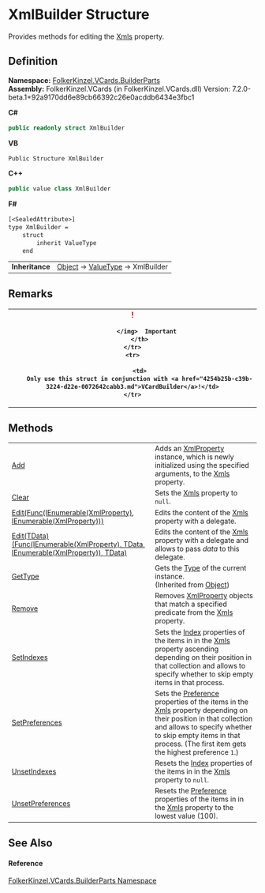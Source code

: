 # XmlBuilder Structure


Provides methods for editing the <a href="72934059-97f9-72e4-6010-1ce0c34221d5.md">Xmls</a> property.



## Definition
**Namespace:** <a href="30716183-7f69-ceb8-b5fe-4d9f23e7fd2b.md">FolkerKinzel.VCards.BuilderParts</a>  
**Assembly:** FolkerKinzel.VCards (in FolkerKinzel.VCards.dll) Version: 7.2.0-beta.1+92a9170dd6e89cb66392c26e0acddb6434e3fbc1

**C#**
``` C#
public readonly struct XmlBuilder
```
**VB**
``` VB
Public Structure XmlBuilder
```
**C++**
``` C++
public value class XmlBuilder
```
**F#**
``` F#
[<SealedAttribute>]
type XmlBuilder = 
    struct
        inherit ValueType
    end
```

<table><tr><td><strong>Inheritance</strong></td><td><a href="https://learn.microsoft.com/dotnet/api/system.object" target="_blank" rel="noopener noreferrer">Object</a>  →  <a href="https://learn.microsoft.com/dotnet/api/system.valuetype" target="_blank" rel="noopener noreferrer">ValueType</a>  →  XmlBuilder</td></tr>
</table>



## Remarks



<table>
	<tr>
		<th>
			<img src="media/AlertCaution.png" alt="Important note">
				
			</img>  Important
		</th>
	</tr>
	<tr>
		
		<td>
		Only use this struct in conjunction with <a href="4254b25b-c39b-3224-d22e-0072642cabb3.md">VCardBuilder</a>!</td>
	</tr>
</table>



## Methods
<table>
<tr>
<td><a href="aaa7ab78-3167-dd44-9641-e926dd705e55.md">Add</a></td>
<td>Adds an <a href="acc008b1-680c-897b-c8af-e3cd24d10d88.md">XmlProperty</a> instance, which is newly initialized using the specified arguments, to the <a href="72934059-97f9-72e4-6010-1ce0c34221d5.md">Xmls</a> property.</td></tr>
<tr>
<td><a href="5ccdd6cf-da6c-0e95-f7da-e2d7373b5416.md">Clear</a></td>
<td>Sets the <a href="72934059-97f9-72e4-6010-1ce0c34221d5.md">Xmls</a> property to <code>null</code>.</td></tr>
<tr>
<td><a href="d873cb0d-e1a8-7713-1650-a814f5d77662.md">Edit(Func(IEnumerable(XmlProperty), IEnumerable(XmlProperty)))</a></td>
<td>Edits the content of the <a href="72934059-97f9-72e4-6010-1ce0c34221d5.md">Xmls</a> property with a delegate.</td></tr>
<tr>
<td><a href="589a03eb-4090-a2ba-6bb6-43eaf0328d9e.md">Edit(TData)(Func(IEnumerable(XmlProperty), TData, IEnumerable(XmlProperty)), TData)</a></td>
<td>Edits the content of the <a href="72934059-97f9-72e4-6010-1ce0c34221d5.md">Xmls</a> property with a delegate and allows to pass <em>data</em> to this delegate.</td></tr>
<tr>
<td><a href="https://learn.microsoft.com/dotnet/api/system.object.gettype" target="_blank" rel="noopener noreferrer">GetType</a></td>
<td>Gets the <a href="https://learn.microsoft.com/dotnet/api/system.type" target="_blank" rel="noopener noreferrer">Type</a> of the current instance.<br />(Inherited from <a href="https://learn.microsoft.com/dotnet/api/system.object" target="_blank" rel="noopener noreferrer">Object</a>)</td></tr>
<tr>
<td><a href="c09347d9-8445-b248-be6f-051b20522acb.md">Remove</a></td>
<td>Removes <a href="acc008b1-680c-897b-c8af-e3cd24d10d88.md">XmlProperty</a> objects that match a specified predicate from the <a href="72934059-97f9-72e4-6010-1ce0c34221d5.md">Xmls</a> property.</td></tr>
<tr>
<td><a href="e5fe2b42-77a2-0ab4-9626-2608e61a7a90.md">SetIndexes</a></td>
<td>Sets the <a href="70c82664-4c95-c20f-f819-7fba4087eead.md">Index</a> properties of the items in in the <a href="72934059-97f9-72e4-6010-1ce0c34221d5.md">Xmls</a> property ascending depending on their position in that collection and allows to specify whether to skip empty items in that process.</td></tr>
<tr>
<td><a href="cbe6b68b-3f09-77a0-53b1-58336b9c47a1.md">SetPreferences</a></td>
<td>Sets the <a href="50760592-ebd2-d6c5-16b0-f752af7dada1.md">Preference</a> properties of the items in the <a href="72934059-97f9-72e4-6010-1ce0c34221d5.md">Xmls</a> property depending on their position in that collection and allows to specify whether to skip empty items in that process. (The first item gets the highest preference <code>1</code>.)</td></tr>
<tr>
<td><a href="723af5c4-d874-1fca-9090-62f1bb7cd1bc.md">UnsetIndexes</a></td>
<td>Resets the <a href="70c82664-4c95-c20f-f819-7fba4087eead.md">Index</a> properties of the items in in the <a href="72934059-97f9-72e4-6010-1ce0c34221d5.md">Xmls</a> property to <code>null</code>.</td></tr>
<tr>
<td><a href="4e40cb83-86f2-7bbf-60cc-478fde148d58.md">UnsetPreferences</a></td>
<td>Resets the <a href="50760592-ebd2-d6c5-16b0-f752af7dada1.md">Preference</a> properties of the items in in the <a href="72934059-97f9-72e4-6010-1ce0c34221d5.md">Xmls</a> property to the lowest value (100).</td></tr>
</table>

## See Also


#### Reference
<a href="30716183-7f69-ceb8-b5fe-4d9f23e7fd2b.md">FolkerKinzel.VCards.BuilderParts Namespace</a>  
